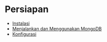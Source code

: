 # Persiapan

- [Instalasi](instalasi.md)
- [Menjalankan dan Menggunakan MongoDB](menjalankan_mongodb.md)
- [Konfigurasi](konfigurasi.md)
